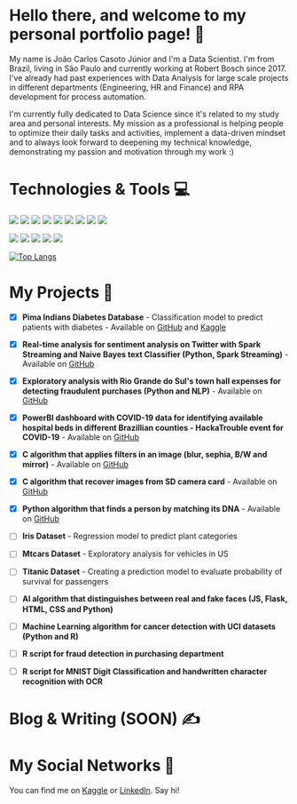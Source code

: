 # Hello there, and welcome to my personal portfolio page! :wave:
My name is João Carlos Casoto Júnior and I'm a Data Scientist. I'm from Brazil, living in São Paulo and currently working at Robert Bosch since 2017. I've already had past experiences with Data Analysis for large scale projects in different departments (Engineering, HR and Finance) and RPA development for process automation. 

I'm currently fully dedicated to Data Science since it's related to my study area and personal interests. My mission as a professional is helping people to optimize their daily tasks and activities, implement a data-driven mindset and to always look forward to deepening my technical knowledge, demonstrating my passion and motivation through my work :)

# Technologies & Tools :computer:

![](https://img.shields.io/badge/OS-Linux-informational?style=flat&logo=linux&logoColor=white&color=orange)
![](https://img.shields.io/badge/Code-Python-informational?style=flat&logo=python&logoColor=white&color=blueviolet)
![](https://img.shields.io/badge/Code-R-informational?style=flat&logo=r&logoColor=white&color=blueviolet)
![](https://img.shields.io/badge/Code-C-informational?style=flat&logo=c&logoColor=white&color=blueviolet)
![](https://img.shields.io/badge/Code-Scala-informational?style=flat&logo=Scala&logoColor=white&color=blueviolet)
![](https://img.shields.io/badge/Code-Spark-informational?style=flat&logo=apachespark&logoColor=white&color=blueviolet)
![](https://img.shields.io/badge/Code-Spark-informational?style=flat&logo=apachespark&logoColor=white&color=blueviolet)
![](https://img.shields.io/badge/Tools-AzureML-informational?style=flat&logo=microsoftazure&logoColor=white&color=ff69b4)
![](https://img.shields.io/badge/Tools-HTML-informational?style=flat&logo=html5&logoColor=white&color=ff69b4)

![](https://img.shields.io/badge/Tools-PowerBI-informational?style=flat&logo=powerbi&logoColor=white&color=red)
![](https://img.shields.io/badge/Tools-Tableau-informational?style=flat&logo=tableau&logoColor=white&color=red)
![](https://img.shields.io/badge/Tools-SQLServer-informational?style=flat&logo=microsoftsqlserver&logoColor=white&color=brightgreen)
![](https://img.shields.io/badge/Tools-SQLite-informational?style=flat&logo=sqlite&logoColor=white&color=brightgreen)
![](https://img.shields.io/badge/Tools-PostgreSQL-informational?style=flat&logo=postgresql&logoColor=white&color=brightgreen)


[![Top Langs](https://github-readme-stats.vercel.app/api/top-langs/?username=jrcasoto&layout=compact&theme=chartreuse-dark&hide=Makefile)](https://github.com/anuraghazra/github-readme-stats)

# My Projects :orange_book:
- [x] **Pima Indians Diabetes Database** - Classification model to predict patients with diabetes - Available on [GitHub](https://github.com/jrcasoto/portfolio/tree/main/Machine%20Learning%20Repository/Kaggle/Pima%20Indians%20Diabetes%20Database) and [Kaggle](https://www.kaggle.com/jucasoto/pima-indians-diabetes-database)
- [X] **Real-time analysis for sentiment analysis on Twitter with Spark Streaming and Naive Bayes text Classifier (Python, Spark Streaming)** - Available on [GitHub](https://github.com/jrcasoto/portfolio/tree/main/Machine%20Learning%20Repository/Kaggle/Twitter)
- [X] **Exploratory analysis with Rio Grande do Sul's town hall expenses for detecting fraudulent purchases (Python and NLP)** - Available on [GitHub](https://github.com/jrcasoto/data_science_brigade)
- [X] **PowerBI dashboard with COVID-19 data for identifying available hospital beds in different Brazillian counties - HackaTrouble event for COVID-19** - Available on [GitHub](https://github.com/jrcasoto/covid-19-hackatrouble)
- [X] **C algorithm that applies filters in an image (blur, sephia, B/W and mirror)** - Available on [GitHub](https://github.com/jrcasoto/portfolio/tree/main/Other%20Projects/filter)
- [X] **C algorithm that recover images from SD camera card** - Available on [GitHub](https://github.com/jrcasoto/portfolio/tree/main/Other%20Projects/recover)
- [X] **Python algorithm that finds a person by matching its DNA** - Available on [GitHub](https://github.com/jrcasoto/portfolio/tree/main/Other%20Projects/dna)
- [ ] **Iris Dataset** - Regression model to predict plant categories
- [ ] **Mtcars Dataset** - Exploratory analysis for vehicles in US
- [ ] **Titanic Dataset** - Creating a prediction model to evaluate probability of survival for passengers
- [ ] **AI algorithm that distinguishes between real and fake faces (JS, Flask, HTML, CSS and Python)**
- [ ] **Machine Learning algorithm for cancer detection with UCI datasets (Python and R)**

- [ ] **R script for fraud detection in purchasing department**
- [ ] **R script for MNIST Digit Classification and handwritten character recognition with OCR**

# Blog & Writing (SOON) :writing_hand:

# My Social Networks :link:

You can find me on [Kaggle][1] or [LinkedIn][2]. Say hi!

[1.1]: https://github.com/jrcasoto/portfolio/blob/main/assets/kaggle.png (Kaggle icon without padding)
[2.2]: https://github.com/MartinHeinz/MartinHeinz/blob/master/linkedin-3-16.png (LinkedIn icon without padding)

[1]: https://www.kaggle.com/jucasoto
[2]: https://www.linkedin.com/in/joao-carlos-casoto-junior/

